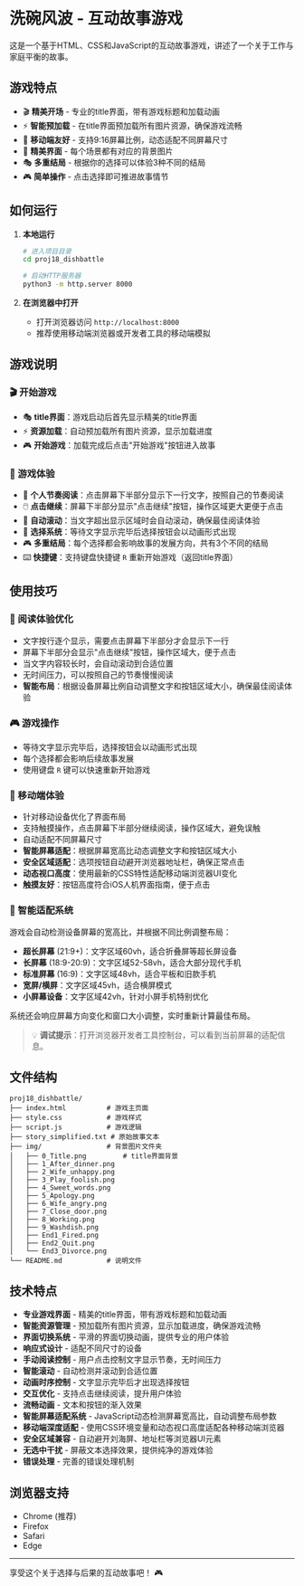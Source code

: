 # 洗碗风波 - 互动故事游戏

这是一个基于HTML、CSS和JavaScript的互动故事游戏，讲述了一个关于工作与家庭平衡的故事。

## 游戏特点

- 🎬 **精美开场** - 专业的title界面，带有游戏标题和加载动画
- ⚡ **智能预加载** - 在title界面预加载所有图片资源，确保游戏流畅
- 📱 **移动端友好** - 支持9:16屏幕比例，动态适配不同屏幕尺寸
- 🎨 **精美界面** - 每个场景都有对应的背景图片
- 🎭 **多重结局** - 根据你的选择可以体验3种不同的结局
- 🎮 **简单操作** - 点击选择即可推进故事情节

## 如何运行

1. **本地运行**
   ```bash
   # 进入项目目录
   cd proj18_dishbattle
   
   # 启动HTTP服务器
   python3 -m http.server 8000
   ```

2. **在浏览器中打开**
   - 打开浏览器访问 `http://localhost:8000`
   - 推荐使用移动端浏览器或开发者工具的移动端模拟

## 游戏说明

### 🎬 开始游戏
- 🎭 **title界面**：游戏启动后首先显示精美的title界面
- ⚡ **资源加载**：自动预加载所有图片资源，显示加载进度
- 🎮 **开始游戏**：加载完成后点击"开始游戏"按钮进入故事

### 📖 游戏体验
- 📖 **个人节奏阅读**：点击屏幕下半部分显示下一行文字，按照自己的节奏阅读
- 🖱️ **点击继续**：屏幕下半部分显示"点击继续"按钮，操作区域更大更便于点击
- 📱 **自动滚动**：当文字超出显示区域时会自动滚动，确保最佳阅读体验
- 🎯 **选择系统**：等待文字显示完毕后选择按钮会以动画形式出现
- 🎮 **多重结局**：每个选择都会影响故事的发展方向，共有3个不同的结局
- ⌨️ **快捷键**：支持键盘快捷键 `R` 重新开始游戏（返回title界面）

## 使用技巧

### 📖 阅读体验优化
- 文字按行逐个显示，需要点击屏幕下半部分才会显示下一行
- 屏幕下半部分会显示"点击继续"按钮，操作区域大，便于点击
- 当文字内容较长时，会自动滚动到合适位置
- 无时间压力，可以按照自己的节奏慢慢阅读
- **智能布局**：根据设备屏幕比例自动调整文字和按钮区域大小，确保最佳阅读体验

### 🎮 游戏操作
- 等待文字显示完毕后，选择按钮会以动画形式出现
- 每个选择都会影响后续故事发展
- 使用键盘 `R` 键可以快速重新开始游戏

### 📱 移动端体验
- 针对移动设备优化了界面布局
- 支持触摸操作，点击屏幕下半部分继续阅读，操作区域大，避免误触
- 自动适配不同屏幕尺寸
- **智能屏幕适配**：根据屏幕宽高比动态调整文字和按钮区域大小
- **安全区域适配**：选项按钮自动避开浏览器地址栏，确保正常点击
- **动态视口高度**：使用最新的CSS特性适配移动端浏览器UI变化
- **触摸友好**：按钮高度符合iOS人机界面指南，便于点击

### 🔧 智能适配系统

游戏会自动检测设备屏幕的宽高比，并根据不同比例调整布局：

- **超长屏幕** (21:9+)：文字区域60vh，适合折叠屏等超长屏设备
- **长屏幕** (18:9-20:9)：文字区域52-58vh，适合大部分现代手机
- **标准屏幕** (16:9)：文字区域48vh，适合平板和旧款手机
- **宽屏/横屏**：文字区域45vh，适合横屏模式
- **小屏幕设备**：文字区域42vh，针对小屏手机特别优化

系统还会响应屏幕方向变化和窗口大小调整，实时重新计算最佳布局。

> 💡 **调试提示**：打开浏览器开发者工具控制台，可以看到当前屏幕的适配信息。

## 文件结构

```
proj18_dishbattle/
├── index.html          # 游戏主页面
├── style.css           # 游戏样式
├── script.js           # 游戏逻辑
├── story_simplified.txt # 原始故事文本
├── img/                # 背景图片文件夹
│   ├── 0_Title.png         # title界面背景
│   ├── 1_After_dinner.png
│   ├── 2_Wife_unhappy.png
│   ├── 3_Play_foolish.png
│   ├── 4_Sweet_words.png
│   ├── 5_Apology.png
│   ├── 6_Wife_angry.png
│   ├── 7_Close_door.png
│   ├── 8_Working.png
│   ├── 9_Washdish.png
│   ├── End1_Fired.png
│   ├── End2_Quit.png
│   └── End3_Divorce.png
└── README.md           # 说明文件
```

## 技术特点

- **专业游戏界面** - 精美的title界面，带有游戏标题和加载动画
- **智能资源管理** - 预加载所有图片资源，显示加载进度，确保游戏流畅
- **界面切换系统** - 平滑的界面切换动画，提供专业的用户体验
- **响应式设计** - 适配不同尺寸的设备
- **手动阅读控制** - 用户点击控制文字显示节奏，无时间压力
- **智能滚动** - 自动检测并滚动到合适位置
- **动画时序控制** - 文字显示完毕后才出现选择按钮
- **交互优化** - 支持点击继续阅读，提升用户体验
- **流畅动画** - 文本和按钮的渐入效果
- **智能屏幕适配系统** - JavaScript动态检测屏幕宽高比，自动调整布局参数
- **移动端深度适配** - 使用CSS环境变量和动态视口高度适配各种移动端浏览器
- **安全区域兼容** - 自动避开刘海屏、地址栏等浏览器UI元素
- **无选中干扰** - 屏蔽文本选择效果，提供纯净的游戏体验
- **错误处理** - 完善的错误处理机制

## 浏览器支持

- Chrome (推荐)
- Firefox
- Safari
- Edge

---

享受这个关于选择与后果的互动故事吧！ 🎮 